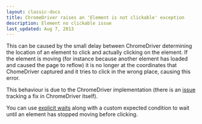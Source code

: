 ```yaml
---
layout: classic-docs
title: ChromeDriver raises an 'Element is not clickable' exception
description: Element no clickable issue
last_updated: Aug 7, 2013
---
```


This can be caused by the small delay between ChromeDriver determining the
location of an element to click and actually clicking on the element. If the
element is moving (for instance because another element has loaded and caused
the page to reflow) it is no longer at the coordinates that ChomeDriver
captured and it tries to click in the wrong place, causing this error.

This behaviour is due to the ChromeDriver implementation (there is an
[issue](https://code.google.com/p/chromedriver/issues/detail?id=22)
tracking a fix in ChromeDriver itself).

You can use
[explicit waits](http://docs.seleniumhq.org/docs/04_webdriver_advanced.jsp/#explicit-and-implicit-waits-reference)
along with a custom expected condition to wait until an element has stopped moving before clicking.
